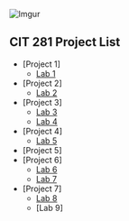 ![Imgur](https://i.imgur.com/ckdcD0Y.jpg)
## CIT 281 Project List
- [Project 1]
  - [Lab 1](https://uo-cit-wyattholland.github.io/cit281-lab1/)
- [Project 2]
  - [Lab 2](https://uo-cit-wyattholland.github.io/cit281-lab2/)
- [Project 3]
  - [Lab 3](https://uo-cit-wyattholland.github.io/cit281-lab3/)
  - [Lab 4](https://uo-cit-wyattholland.github.io/cit281-lab4/)
- [Project 4]
  - [Lab 5](https://uo-cit-wyattholland.github.io/cit281-lab5/)
- [Project 5]
- [Project 6]
  - [Lab 6](https://uo-cit-wyattholland.github.io/cit281-lab6/)
  - [Lab 7](https://uo-cit-wyattholland.github.io/cit281-lab7/)
- [Project 7]
  - [Lab 8](https://uo-cit-wyattholland.github.io/cit281-lab8/)
  - [Lab 9]











